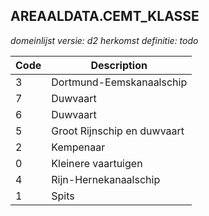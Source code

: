 ## AREAALDATA.CEMT_KLASSE

*domeinlijst versie: d2* *herkomst definitie: todo*

 |Code |Description	|
|	---	|	---	|
| 3 | Dortmund-Eemskanaalschip |
| 7 | Duwvaart |
| 6 | Duwvaart |
| 5 | Groot Rijnschip en duwvaart |
| 2 | Kempenaar |
| 0 | Kleinere vaartuigen |
| 4 | Rijn-Hernekanaalschip |
| 1 | Spits |
